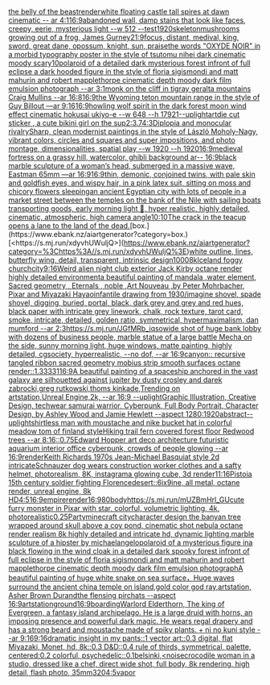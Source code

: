 [the belly of the beast](https://www.ebank.nz/aiartgenerator?category=the%20belly%20of%20the%20beast)[render](https://www.ebank.nz/aiartgenerator?category=render)[white floating castle tall spires at dawn cinematic -- ar 4:1](https://www.ebank.nz/aiartgenerator?category=white%20floating%20castle%20tall%20spires%20at%20dawn%20cinematic%20--%20ar%204%3A1)[16:9](https://www.ebank.nz/aiartgenerator?category=16%3A9)[abandoned wall, damp stains that look like faces, creepy, eerie, mysterious light --w 512 --test](https://www.ebank.nz/aiartgenerator?category=abandoned%20wall%2C%20damp%20stains%20that%20look%20like%20faces%2C%20creepy%2C%20eerie%2C%20mysterious%20light%20--w%20512%20--test)[1920](https://www.ebank.nz/aiartgenerator?category=1920)[skeleton](https://www.ebank.nz/aiartgenerator?category=skeleton)[mushrooms growing out of a frog, James Gurney](https://www.ebank.nz/aiartgenerator?category=mushrooms%20growing%20out%20of%20a%20frog%2C%20James%20Gurney)[21:9](https://www.ebank.nz/aiartgenerator?category=21%3A9)[focus, distant, medival, king, sword, great dane, opossum, knight, sun, praise](https://www.ebank.nz/aiartgenerator?category=focus%2C%20distant%2C%20medival%2C%20king%2C%20sword%2C%20great%20dane%2C%20opossum%2C%20knight%2C%20sun%2C%20praise)[the words "OXYDE NOIR" in a morbid typography poster in the style of tsutomu nihei dark cinematic moody scary](https://www.ebank.nz/aiartgenerator?category=the%20words%20%22OXYDE%20NOIR%22%20in%20a%20morbid%20typography%20poster%20in%20the%20style%20of%20tsutomu%20nihei%20dark%20cinematic%20moody%20scary)[10](https://www.ebank.nz/aiartgenerator?category=10)[polaroid of a detailed dark mysterious forest infront of full eclipse a dark hooded figure in the style of floria sigismondi and matt mahurin and robert mapplethorpe cinematic depth moody dark film emulsion photograph --ar 3:1](https://www.ebank.nz/aiartgenerator?category=polaroid%20of%20a%20detailed%20dark%20mysterious%20forest%20infront%20of%20full%20eclipse%20a%20dark%20hooded%20figure%20in%20the%20style%20of%20floria%20sigismondi%20and%20matt%20mahurin%20and%20robert%20mapplethorpe%20cinematic%20depth%20moody%20dark%20film%20emulsion%20photograph%20--ar%203%3A1)[monk on the cliff in tigray geralta mountains Craig Mullins --ar 16:8](https://www.ebank.nz/aiartgenerator?category=monk%20on%20the%20cliff%20in%20tigray%20geralta%20mountains%20Craig%20Mullins%20--ar%2016%3A8)[16:9](https://www.ebank.nz/aiartgenerator?category=16%3A9)[the Wyoming teton mountain range in the style of Guy Billout —ar 9:16](https://www.ebank.nz/aiartgenerator?category=the%20Wyoming%20teton%20mountain%20range%20in%20the%20style%20of%20Guy%20Billout%20%E2%80%94ar%209%3A16)[16:9](https://www.ebank.nz/aiartgenerator?category=16%3A9)[howling wolf spirit in the dark forest moon wind effect cinematic hokusai ukiyo-e --w 648 --h 1792](https://www.ebank.nz/aiartgenerator?category=howling%20wolf%20spirit%20in%20the%20dark%20forest%20moon%20wind%20effect%20cinematic%20hokusai%20ukiyo-e%20--w%20648%20--h%201792)[1](https://www.ebank.nz/aiartgenerator?category=1)[--uplight](https://www.ebank.nz/aiartgenerator?category=--uplight)[art](https://www.ebank.nz/aiartgenerator?category=art)[die cut sticker , a cute bikini girl on the sup](https://www.ebank.nz/aiartgenerator?category=die%20cut%20sticker%20%2C%20a%20cute%20bikini%20girl%20on%20the%20sup)[2:3](https://www.ebank.nz/aiartgenerator?category=2%3A3)[.7](https://www.ebank.nz/aiartgenerator?category=.7)[4:3](https://www.ebank.nz/aiartgenerator?category=4%3A3)[Diplopia and monocular rivalry](https://www.ebank.nz/aiartgenerator?category=Diplopia%20and%20monocular%20rivalry)[](https://www.ebank.nz/aiartgenerator?category=)[Sharp, clean modernist paintings in the style of László Moholy-Nagy, vibrant colors,  circles and squares and super impositions, and photo montage, dimensionalities, spatial play --w 1920 --h 1920](https://www.ebank.nz/aiartgenerator?category=Sharp%2C%20clean%20modernist%20paintings%20in%20the%20style%20of%20L%C3%A1szl%C3%B3%20Moholy-Nagy%2C%20vibrant%20colors%2C%20%20circles%20and%20squares%20and%20super%20impositions%2C%20and%20photo%20montage%2C%20dimensionalities%2C%20spatial%20play%20--w%201920%20--h%201920)[16:9](https://www.ebank.nz/aiartgenerator?category=16%3A9)[medieval fortress on a grassy hill, watercolor, ghibli background ar-- 16:9](https://www.ebank.nz/aiartgenerator?category=medieval%20fortress%20on%20a%20grassy%20hill%2C%20watercolor%2C%20ghibli%20background%20ar--%2016%3A9)[black marble sculpture of a woman’s head, submerged in a massive wave, Eastman 65mm —ar 16:9](https://www.ebank.nz/aiartgenerator?category=black%20marble%20sculpture%20of%20a%20woman%E2%80%99s%20head%2C%20submerged%20in%20a%20massive%20wave%2C%20Eastman%2065mm%20%E2%80%94ar%2016%3A9)[16:9](https://www.ebank.nz/aiartgenerator?category=16%3A9)[thin, demonic, conjoined twins, with pale skin and goldfish eyes, and wispy hair, in a pink latex suit, sitting on moss and chicory flowers sleeping](https://www.ebank.nz/aiartgenerator?category=thin%2C%20demonic%2C%20conjoined%20twins%2C%20with%20pale%20skin%20and%20goldfish%20eyes%2C%20and%20wispy%20hair%2C%20in%20a%20pink%20latex%20suit%2C%20sitting%20on%20moss%20and%20chicory%20flowers%20sleeping)[an ancient Egyptian city with lots of people in a market street between the temples on the bank of the Nile with sailing boats transporting goods, early morning light 🌅, hyper realistic, highly detailed, cinematic, atmospheric, high camera angle](https://www.ebank.nz/aiartgenerator?category=an%20ancient%20Egyptian%20city%20with%20lots%20of%20people%20in%20a%20market%20street%20between%20the%20temples%20on%20the%20bank%20of%20the%20Nile%20with%20sailing%20boats%20transporting%20goods%2C%20early%20morning%20light%20%F0%9F%8C%85%2C%20hyper%20realistic%2C%20highly%20detailed%2C%20cinematic%2C%20atmospheric%2C%20high%20camera%20angle)[10:10](https://www.ebank.nz/aiartgenerator?category=10%3A10)[The crack in the teacup opens a lane to the land of the dead.](https://www.ebank.nz/aiartgenerator?category=The%20crack%20in%20the%20teacup%20opens%20a%20lane%20to%20the%20land%20of%20the%20dead.)[box.](https://www.ebank.nz/aiartgenerator?category=box.)[<https://s.mj.run/xdyvhUWuljQ>](https://www.ebank.nz/aiartgenerator?category=%3Chttps%3A//s.mj.run/xdyvhUWuljQ%3E)[white outline, lines, butterfly wing, detail, transparent, intrinsic design](https://www.ebank.nz/aiartgenerator?category=white%20outline%2C%20lines%2C%20butterfly%20wing%2C%20detail%2C%20transparent%2C%20intrinsic%20design)[1000](https://www.ebank.nz/aiartgenerator?category=1000)[8k](https://www.ebank.nz/aiartgenerator?category=8k)[Iceland foggy church](https://www.ebank.nz/aiartgenerator?category=Iceland%20foggy%20church)[city](https://www.ebank.nz/aiartgenerator?category=city)[9:16](https://www.ebank.nz/aiartgenerator?category=9%3A16)[Weird alien night club exterior Jack Kirby octane render highly detailed environment](https://www.ebank.nz/aiartgenerator?category=Weird%20alien%20night%20club%20exterior%20Jack%20Kirby%20octane%20render%20highly%20detailed%20environment)[a beautiful painting of mandala ,water element, Sacred geometry , Eternals , noble ,Art Nouveau ,by Peter Mohrbacher, Pixar and Miyazaki Hayao](https://www.ebank.nz/aiartgenerator?category=a%20beautiful%20painting%20of%20mandala%20%2Cwater%20element%2C%20Sacred%20geometry%20%2C%20Eternals%20%2C%20noble%20%2CArt%20Nouveau%20%2Cby%20Peter%20Mohrbacher%2C%20Pixar%20and%20Miyazaki%20Hayao)[infantile drawing from 1930](https://www.ebank.nz/aiartgenerator?category=infantile%20drawing%20from%201930)[/imagine shovel, spade shovel, digging, buried, portal, black, dark grey and grey and red hues, black paper with intricate grey linework, chalk, rock texture, tarot card, smoke, intricate, detailed, golden ratio, symmetrical, hypermaximalism, dan mumford --ar 2:3](https://www.ebank.nz/aiartgenerator?category=/imagine%20shovel%2C%20spade%20shovel%2C%20digging%2C%20buried%2C%20portal%2C%20black%2C%20dark%20grey%20and%20grey%20and%20red%20hues%2C%20black%20paper%20with%20intricate%20grey%20linework%2C%20chalk%2C%20rock%20texture%2C%20tarot%20card%2C%20smoke%2C%20intricate%2C%20detailed%2C%20golden%20ratio%2C%20symmetrical%2C%20hypermaximalism%2C%20dan%20mumford%20--ar%202%3A3)[<https://s.mj.run/JGfMRb_iqso>](https://www.ebank.nz/aiartgenerator?category=%3Chttps%3A//s.mj.run/JGfMRb_iqso%3E)[wide shot of huge bank lobby with dozens of business people, marble statue of a large battle Mecha on the side, sunny morning light, huge windows, matte painting, highly detailed, cgsociety, hyperrealistic, --no dof, --ar 16:9](https://www.ebank.nz/aiartgenerator?category=wide%20shot%20of%20huge%20bank%20lobby%20with%20dozens%20of%20business%20people%2C%20marble%20statue%20of%20a%20large%20battle%20Mecha%20on%20the%20side%2C%20sunny%20morning%20light%2C%20huge%20windows%2C%20matte%20painting%2C%20highly%20detailed%2C%20cgsociety%2C%20hyperrealistic%2C%20--no%20dof%2C%20--ar%2016%3A9)[canyon:: recursive tangled ribbon sacred geometry mobius strip smooth surfaces octane render::1.3333](https://www.ebank.nz/aiartgenerator?category=canyon%3A%3A%20recursive%20tangled%20ribbon%20sacred%20geometry%20mobius%20strip%20smooth%20surfaces%20octane%20render%3A%3A1.3333)[1](https://www.ebank.nz/aiartgenerator?category=1)[16:9](https://www.ebank.nz/aiartgenerator?category=16%3A9)[A beautiful painting of a spaceship anchored in the vast galaxy are silhouetted against jupiter by dusty crosley and darek zabrocki,greg rutkowski,thoms kinkade,Trending on artstation,Unreal Engine,2k, --ar 16:9 --uplight](https://www.ebank.nz/aiartgenerator?category=A%20beautiful%20painting%20of%20a%20spaceship%20anchored%20in%20the%20vast%20galaxy%20are%20silhouetted%20against%20jupiter%20by%20dusty%20crosley%20and%20darek%20zabrocki%2Cgreg%20rutkowski%2Cthoms%20kinkade%2CTrending%20on%20artstation%2CUnreal%C2%A0Engine%2C2k%2C%20--ar%2016%3A9%20--uplight)[Graphic Illustration, Creative Design, techwear samurai warrior, Cyberpunk, Full Body Portrait, Character Design, by Ashley Wood and Jamie Hewlett --aspect 1280:1920](https://www.ebank.nz/aiartgenerator?category=Graphic%20Illustration%2C%20Creative%20Design%2C%20techwear%20samurai%20warrior%2C%20Cyberpunk%2C%20Full%20Body%20Portrait%2C%20Character%20Design%2C%20by%20Ashley%20Wood%20and%20Jamie%20Hewlett%20--aspect%201280%3A1920)[abstract](https://www.ebank.nz/aiartgenerator?category=abstract)[--uplight](https://www.ebank.nz/aiartgenerator?category=--uplight)[shirtless man with moustache and nike bucket hat in colorful meadow tom of finland style](https://www.ebank.nz/aiartgenerator?category=shirtless%20man%20with%20moustache%20and%20nike%20bucket%20hat%20in%20colorful%20meadow%20tom%20of%20finland%20style)[Hiking trail fern covered forest floor Redwood trees --ar 8:16](https://www.ebank.nz/aiartgenerator?category=Hiking%20trail%20fern%20covered%20forest%20floor%20Redwood%20trees%20--ar%208%3A16)[::0.75](https://www.ebank.nz/aiartgenerator?category=%3A%3A0.75)[Edward Hopper art deco architecture futuristic aquarium interior office cyberpunk, crowds of people glowing --ar 16:9](https://www.ebank.nz/aiartgenerator?category=Edward%20Hopper%20art%20deco%20architecture%20futuristic%20aquarium%20interior%20office%20cyberpunk%2C%20crowds%20of%20people%20glowing%20--ar%2016%3A9)[render](https://www.ebank.nz/aiartgenerator?category=render)[Keith Richards 1970s Jean-Michael Basquiat style 2d intricate](https://www.ebank.nz/aiartgenerator?category=Keith%20Richards%201970s%20Jean-Michael%20Basquiat%20style%202d%20intricate)[Schnauzer dog wears construction worker clothes and a safty helmet, photorealism, 8K, instagram](https://www.ebank.nz/aiartgenerator?category=Schnauzer%20dog%20wears%20construction%20worker%20clothes%20and%20a%20safty%20helmet%2C%20photorealism%2C%208K%2C%20instagram)[a glowing cube, 3d render](https://www.ebank.nz/aiartgenerator?category=a%20glowing%20cube%2C%203d%20render)[11:16](https://www.ebank.nz/aiartgenerator?category=11%3A16)[Pistoia 15th century soldier fighting Florence](https://www.ebank.nz/aiartgenerator?category=Pistoia%2015th%20century%20soldier%20fighting%20Florence)[desert](https://www.ebank.nz/aiartgenerator?category=desert)[::](https://www.ebank.nz/aiartgenerator?category=%3A%3A)[6ix9ine, all metal, octane render, unreal engine, 8k HD](https://www.ebank.nz/aiartgenerator?category=6ix9ine%2C%20all%20metal%2C%20octane%20render%2C%20unreal%20engine%2C%208k%20HD)[4:5](https://www.ebank.nz/aiartgenerator?category=4%3A5)[16:9](https://www.ebank.nz/aiartgenerator?category=16%3A9)[empire](https://www.ebank.nz/aiartgenerator?category=empire)[render](https://www.ebank.nz/aiartgenerator?category=render)[16:9](https://www.ebank.nz/aiartgenerator?category=16%3A9)[80](https://www.ebank.nz/aiartgenerator?category=80)[body](https://www.ebank.nz/aiartgenerator?category=body)[<https://s.mj.run/mUZBmHrl_GU>](https://www.ebank.nz/aiartgenerator?category=%3Chttps%3A//s.mj.run/mUZBmHrl_GU%3E)[cute furry monster in Pixar with star, colorful, volumetric lighting, 4k, photorealistic](https://www.ebank.nz/aiartgenerator?category=cute%20furry%20monster%20in%20Pixar%20with%20star%2C%20colorful%2C%20volumetric%20lighting%2C%204k%2C%20photorealistic)[0.25](https://www.ebank.nz/aiartgenerator?category=0.25)[Party](https://www.ebank.nz/aiartgenerator?category=Party)[minecraft city](https://www.ebank.nz/aiartgenerator?category=minecraft%20city)[character design the banyan tree wrapped around skull above a coy pond, cinematic shot nebula octane render realism 8k highly detailed and intricate hd, dynamic lighting,](https://www.ebank.nz/aiartgenerator?category=character%20design%20the%20banyan%20tree%20wrapped%20around%20skull%20above%20a%20coy%20pond%2C%20cinematic%20shot%20nebula%20octane%20render%20realism%208k%20highly%20detailed%20and%20intricate%20hd%2C%20dynamic%20lighting%2C)[marble sculpture of a hipster by michaelangelo](https://www.ebank.nz/aiartgenerator?category=marble%20sculpture%20of%20a%20hipster%20by%20michaelangelo)[polaroid of a mysterious figure ina black flowing in the wind cloak in a detailed dark spooky forest infront of full eclipse in the style of floria sigismondi and matt mahurin and robert mapplethorpe cinematic depth moody dark film emulsion photograph](https://www.ebank.nz/aiartgenerator?category=polaroid%20of%20a%20mysterious%20figure%20ina%20black%20flowing%20in%20the%20wind%20cloak%20in%20a%20detailed%20dark%20spooky%20forest%20infront%20of%20full%20eclipse%20in%20the%20style%20of%20floria%20sigismondi%20and%20matt%20mahurin%20and%20robert%20mapplethorpe%20cinematic%20depth%20moody%20dark%20film%20emulsion%20photograph)[A beautiful painting of huge white snake on sea surface，Huge waves surround the ancient china temple on island,gold color god ray,artstation, Asher Brown Durand](https://www.ebank.nz/aiartgenerator?category=A%20beautiful%20painting%20of%20huge%20white%20snake%20on%20sea%20surface%EF%BC%8CHuge%20waves%20surround%20the%20ancient%20china%20temple%20on%20island%2Cgold%20color%20god%20ray%2Cartstation%2C%20Asher%20Brown%20Durand)[the flensing pirchats --aspect 16:9](https://www.ebank.nz/aiartgenerator?category=the%20flensing%20pirchats%20--aspect%2016%3A9)[artstation](https://www.ebank.nz/aiartgenerator?category=artstation)[ground](https://www.ebank.nz/aiartgenerator?category=ground)[16:9](https://www.ebank.nz/aiartgenerator?category=16%3A9)[boarding](https://www.ebank.nz/aiartgenerator?category=boarding)[Warlord Elderthorn, The king of Evergreen, a fantasy island archipelago. He is a large druid with horns, an imposing presence and powerful dark magic. He wears regal drapery and has a strong beard and moustache made of spiky plants. + ni no kuni style --ar 9:16](https://www.ebank.nz/aiartgenerator?category=Warlord%20Elderthorn%2C%20The%20king%20of%20Evergreen%2C%20a%20fantasy%20island%20archipelago.%20He%20is%20a%20large%20druid%20with%20horns%2C%20an%20imposing%20presence%20and%20powerful%20dark%20magic.%20He%20wears%20regal%20drapery%20and%20has%20a%20strong%20beard%20and%20moustache%20made%20of%20spiky%20plants.%20%2B%20ni%20no%20kuni%20style%20--ar%209%3A16)[9:16](https://www.ebank.nz/aiartgenerator?category=9%3A16)[dramatic insight in my pants::1 vector art::0.3 digital, flat Miyazaki, Monet, hd, 8k::0.3 D&D::0.4 rule of thirds, symmetrical, palette, centered:0.2 colorful, psychedelic::0.1](https://www.ebank.nz/aiartgenerator?category=dramatic%20insight%20in%20my%20pants%3A%3A1%20vector%20art%3A%3A0.3%20digital%2C%20flat%20Miyazaki%2C%20Monet%2C%20hd%2C%208k%3A%3A0.3%20D%26D%3A%3A0.4%20rule%20of%20thirds%2C%20symmetrical%2C%20palette%2C%20centered%3A0.2%20colorful%2C%20psychedelic%3A%3A0.1)[belsinki,](https://www.ebank.nz/aiartgenerator?category=belsinki%2C)[<noise](https://www.ebank.nz/aiartgenerator?category=%3Cnoise)[crocodile woman in a studio, dressed like a chef, direct wide shot, full body, 8k rendering, high detail, flash photo, 35mm](https://www.ebank.nz/aiartgenerator?category=crocodile%20woman%20in%20a%20studio%2C%20dressed%20like%20a%20chef%2C%20direct%20wide%20shot%2C%20full%20body%2C%208k%20rendering%2C%20high%20detail%2C%20flash%20photo%2C%2035mm)[320](https://www.ebank.nz/aiartgenerator?category=320)[4:5](https://www.ebank.nz/aiartgenerator?category=4%3A5)[vapor](https://www.ebank.nz/aiartgenerator?category=vapor)